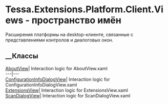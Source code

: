 # Tessa.Extensions.Platform.Client.Views - пространство имён
Расширения платформы на desktop-клиенте, связанные с представлениями контролов
и диалоговых окон.
##  __Классы
[AboutView](T_Tessa_Extensions_Platform_Client_Views_AboutView.htm)|
Interaction logic for AboutView.xaml  
---|---  
[ConfigurationInfoDialogView](T_Tessa_Extensions_Platform_Client_Views_ConfigurationInfoDialogView.htm)|
Interaction logic for ConfigurationInfoDialogView.xaml  
[ExtensionsView](T_Tessa_Extensions_Platform_Client_Views_ExtensionsView.htm)|
Interaction logic for ExtensionsView.xaml  
[ScanDialogView](T_Tessa_Extensions_Platform_Client_Views_ScanDialogView.htm)|
Interaction logic for ScanDialogView.xaml
